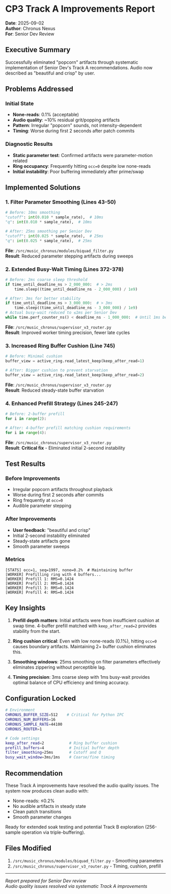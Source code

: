 # CP3 Track A Improvements Report

**Date**: 2025-09-02  
**Author**: Chronus Nexus  
**For**: Senior Dev Review  

## Executive Summary

Successfully eliminated "popcorn" artifacts through systematic implementation of Senior Dev's Track A recommendations. Audio now described as "beautiful and crisp" by user.

## Problems Addressed

### Initial State
- **None-reads**: 0.1% (acceptable)
- **Audio quality**: ~10% residual grit/popping artifacts
- **Pattern**: Irregular "popcorn" sounds, not intensity-dependent
- **Timing**: Worse during first 2 seconds after patch commits

### Diagnostic Results
- **Static parameter test**: Confirmed artifacts were parameter-motion related
- **Ring occupancy**: Frequently hitting `occ=0` despite low none-reads
- **Initial instability**: Poor buffering immediately after prime/swap

## Implemented Solutions

### 1. Filter Parameter Smoothing (Lines 43-50)
```python
# Before: 10ms smoothing
"cutoff": int(0.010 * sample_rate),  # 10ms
"q": int(0.010 * sample_rate),  # 10ms

# After: 25ms smoothing per Senior Dev
"cutoff": int(0.025 * sample_rate),  # 25ms  
"q": int(0.025 * sample_rate),  # 25ms
```
**File**: `/src/music_chronus/modules/biquad_filter.py`  
**Result**: Reduced parameter stepping artifacts during sweeps

### 2. Extended Busy-Wait Timing (Lines 372-378)
```python
# Before: 2ms coarse sleep threshold
if time_until_deadline_ns > 2_000_000:  # > 2ms
    time.sleep((time_until_deadline_ns - 2_000_000) / 1e9)

# After: 3ms for better stability
if time_until_deadline_ns > 3_000_000:  # > 3ms
    time.sleep((time_until_deadline_ns - 3_000_000) / 1e9)
# Actual busy-wait reduced to ≤1ms per Senior Dev
while time.perf_counter_ns() < deadline_ns - 1_000_000:  # Until 1ms before
```
**File**: `/src/music_chronus/supervisor_v3_router.py`  
**Result**: Improved worker timing precision, fewer late cycles

### 3. Increased Ring Buffer Cushion (Line 745)
```python
# Before: Minimal cushion
buffer_view = active_ring.read_latest_keep(keep_after_read=1)

# After: Bigger cushion to prevent starvation
buffer_view = active_ring.read_latest_keep(keep_after_read=2)
```
**File**: `/src/music_chronus/supervisor_v3_router.py`  
**Result**: Reduced steady-state buffer starvation

### 4. Enhanced Prefill Strategy (Lines 245-247)
```python
# Before: 2-buffer prefill
for i in range(2):

# After: 4-buffer prefill matching cushion requirements  
for i in range(4):
```
**File**: `/src/music_chronus/supervisor_v3_router.py`  
**Result**: **Critical fix** - Eliminated initial 2-second instability

## Test Results

### Before Improvements
- Irregular popcorn artifacts throughout playback
- Worse during first 2 seconds after commits
- Ring frequently at `occ=0`
- Audible parameter stepping

### After Improvements  
- **User feedback**: "beautiful and crisp"
- Initial 2-second instability eliminated
- Steady-state artifacts gone
- Smooth parameter sweeps

### Metrics
```
[STATS] occ=1, seq=1997, none=0.2%  # Maintaining buffer
[WORKER] Prefilling ring with 4 buffers...
[WORKER] Prefill 1: RMS=0.1424
[WORKER] Prefill 2: RMS=0.1424  
[WORKER] Prefill 3: RMS=0.1424
[WORKER] Prefill 4: RMS=0.1424
```

## Key Insights

1. **Prefill depth matters**: Initial artifacts were from insufficient cushion at swap time. 4-buffer prefill matched with `keep_after_read=2` provides stability from the start.

2. **Ring cushion critical**: Even with low none-reads (0.1%), hitting `occ=0` causes boundary artifacts. Maintaining 2+ buffer cushion eliminates this.

3. **Smoothing windows**: 25ms smoothing on filter parameters effectively eliminates zippering without perceptible lag.

4. **Timing precision**: 3ms coarse sleep with 1ms busy-wait provides optimal balance of CPU efficiency and timing accuracy.

## Configuration Locked

```bash
# Environment
CHRONUS_BUFFER_SIZE=512    # Critical for Python IPC  
CHRONUS_NUM_BUFFERS=16
CHRONUS_SAMPLE_RATE=44100
CHRONUS_ROUTER=1

# Code settings
keep_after_read=2           # Ring buffer cushion
prefill_buffers=4           # Initial buffer depth
filter_smoothing=25ms       # Cutoff and Q
busy_wait_window=3ms/1ms    # Coarse/fine timing
```

## Recommendation

These Track A improvements have resolved the audio quality issues. The system now produces clean audio with:
- None-reads: ≤0.2%
- No audible artifacts in steady state
- Clean patch transitions
- Smooth parameter changes

Ready for extended soak testing and potential Track B exploration (256-sample operation via triple-buffering).

## Files Modified

1. `/src/music_chronus/modules/biquad_filter.py` - Smoothing parameters
2. `/src/music_chronus/supervisor_v3_router.py` - Timing, cushion, prefill

---
*Report prepared for Senior Dev review*  
*Audio quality issues resolved via systematic Track A improvements*